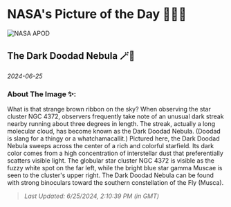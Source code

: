 
# NASA's Picture of the Day 🧑‍🚀💫

  ![NASA APOD](https://apod.nasa.gov/apod/image/2406/Doodad_PughSung_9193.jpg)
  
  ## The Dark Doodad Nebula 🪄🌌
  
  _2024-06-25_
  
  ### About The Image ✨: 
  
  What is that strange brown ribbon on the sky?  When observing the star cluster NGC 4372, observers frequently take note of an unusual dark streak nearby running about three degrees in length. The streak, actually a long molecular cloud, has become known as the Dark Doodad Nebula.  (Doodad is slang for a thingy or a whatchamacallit.)  Pictured here, the Dark Doodad Nebula sweeps across the center of a rich and colorful starfield.  Its dark color comes from a high concentration of interstellar dust that preferentially scatters visible light.  The globular star cluster NGC 4372 is visible as the fuzzy white spot on the far left, while the bright blue star gamma Muscae is seen to the cluster's upper right. The Dark Doodad Nebula can be found with strong binoculars toward the southern constellation of the Fly (Musca).
  
  
  
  > _Last Updated: 6/25/2024, 2:10:39 PM (in GMT)_
  